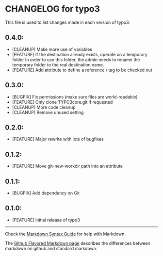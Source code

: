 # CHANGELOG for typo3

This file is used to list changes made in each version of typo3.

## 0.4.0:

* [CLEANUP] Make more use of variables
* [FEATURE] If the destination already exists, operate on a temporary folder
  In order to use this folder, the admin needs to rename the temporary folder to the real destination name.
* [FEATURE] Add attribute to define a reference / tag to be checked out


## 0.3.0:

* [BUGFIX] Fix permissions (make sure files are world-readable)
* [FEATURE] Only clone TYPO3core.git if requested
* [CLEANUP] More code cleanup
* [CLEANUP] Remove unused setting

## 0.2.0:

* [FEATURE] Major rewrite with lots of bugfixes

## 0.1.2:

* [FEATURE] Move git-new-workdir path into an attribute

## 0.1.1:

* [BUGFIX] Add dependency on Git

## 0.1.0:

* [FEATURE] Initial release of typo3

- - -
Check the [Markdown Syntax Guide](http://daringfireball.net/projects/markdown/syntax) for help with Markdown.

The [Github Flavored Markdown page](http://github.github.com/github-flavored-markdown/) describes the differences between markdown on github and standard markdown.
